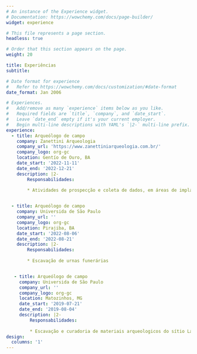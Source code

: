 ```yaml
---
# An instance of the Experience widget.
# Documentation: https://wowchemy.com/docs/page-builder/
widget: experience

# This file represents a page section.
headless: true

# Order that this section appears on the page.
weight: 20

title: Experiências 
subtitle:

# Date format for experience
#   Refer to https://wowchemy.com/docs/customization/#date-format
date_format: Jan 2006

# Experiences.
#   Add/remove as many `experience` items below as you like.
#   Required fields are `title`, `company`, and `date_start`.
#   Leave `date_end` empty if it's your current employer.
#   Begin multi-line descriptions with YAML's `|2-` multi-line prefix.
experience:
  - title: Arqueólogo de campo
    company: Zanettini Arqueologia
    company_url: 'https://www.zanettiniarqueologia.com.br/'
    company_logo: org-gc
    location: Gentío de Ouro, BA
    date_start: '2022-11-11'
    date_end: '2022-12-21'
    description: |2-
        Responsabilidades:
        
        * Atividades de prospecção e coleta de dados, em áreas de implatação de estruturas de um complexo eólico


  - title: Arqueólogo de campo
    company: Universida de São Paulo
    company_url: ''
    company_logo: org-gc
    location: Pirajiba, BA
    date_start: '2022-08-06'
    date_end: '2022-08-21'
    description: |2-
        Responsabilidades:
        
        * Escavação de urnas funerárias


   - title: Arqueólogo de campo
     company: Universida de São Paulo
     company_url: ''
     company_logo: org-gc
     location: Matozinhos, MG
     date_start: '2019-07-21'
     date_end: '2019-08-04'
     description: |2-
         Responsabilidades:
        
         * Escavação e curadoria de materiais arqueologicos do sítio Lapa do Santo,MG
design:
  columns: '1'
---
```

